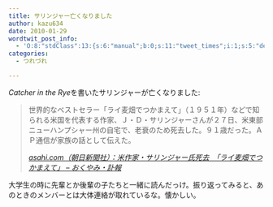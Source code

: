 ```yaml
---
title: サリンジャー亡くなりました
author: kazu634
date: 2010-01-29
wordtwit_post_info:
  - 'O:8:"stdClass":13:{s:6:"manual";b:0;s:11:"tweet_times";i:1;s:5:"delay";i:0;s:7:"enabled";i:1;s:10:"separation";s:2:"60";s:7:"version";s:3:"3.7";s:14:"tweet_template";b:0;s:6:"status";i:2;s:6:"result";a:0:{}s:13:"tweet_counter";i:2;s:13:"tweet_log_ids";a:1:{i:0;i:5081;}s:9:"hash_tags";a:0:{}s:8:"accounts";a:1:{i:0;s:7:"kazu634";}}'
categories:
  - つれづれ

---
```

<div class="section">
<p>
<i>Catcher in the Rye</i>を書いたサリンジャーが亡くなりました:
</p>
  
<blockquote title="asahi.com（朝日新聞社）：米作家・サリンジャー氏死去　「ライ麦畑でつかまえて」 - おくやみ・訃報" cite="http://www.asahi.com/obituaries/update/0129/TKY201001290001.html">
<p>
      世界的なベストセラー「ライ麦畑でつかまえて」（１９５１年）などで知られる米国を代表する作家、Ｊ・Ｄ・サリンジャーさんが２７日、米東部ニューハンプシャー州の自宅で、老衰のため死去した。９１歳だった。ＡＰ通信が家族の話として伝えた。
</p>
    
<p>
<cite><a href="http://www.asahi.com/obituaries/update/0129/TKY201001290001.html" onclick="__gaTracker('send', 'event', 'outbound-article', 'http://www.asahi.com/obituaries/update/0129/TKY201001290001.html', 'asahi.com（朝日新聞社）：米作家・サリンジャー氏死去　「ライ麦畑でつかまえて」 &#8211; おくやみ・訃報');" target="_blank">asahi.com（朝日新聞社）：米作家・サリンジャー氏死去　「ライ麦畑でつかまえて」 &#8211; おくやみ・訃報</a></cite>
</p>
</blockquote>
  
<p>
    大学生の時に先輩とか後輩の子たちと一緒に読んだっけ。振り返ってみると、あのときのメンバーとは大体連絡が取れているな。懐かしい。
</p>
</div>
